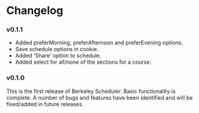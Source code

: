 # Changelog

### v0.1.1
- Added preferMorning, preferAfternoon and preferEvening options.
- Save schedule options in cookie.
- Added 'Share' option to schedule.
- Added select for all/none of the sections for a course.


### v0.1.0
This is the first release of Berkeley Scheduler. Basic functionality
is complete. A number of bugs and features have been identified and
will be fixed/added in future releases.